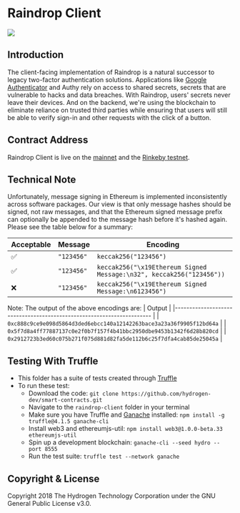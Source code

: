 # Raindrop Client
<img src="https://www.hydrogenplatform.com/images/logo_hydro.png">

## Introduction
The client-facing implementation of Raindrop is a natural successor to legacy two-factor authentication solutions. Applications like [Google Authenticator](https://en.wikipedia.org/wiki/Google_Authenticator) and Authy rely on access to shared secrets, secrets that are vulnerable to hacks and data breaches. With Raindrop, users' secrets never leave their devices. And on the backend, we're using the blockchain to eliminate reliance on trusted third parties while ensuring that users will still be able to verify sign-in and other requests with the click of a button.

## Contract Address
Raindrop Client is live on the [mainnet](https://etherscan.io/address/0x1f6e6af195376fb39bb7fede37aa5fb28ac12b44) and the [Rinkeby testnet](https://rinkeby.etherscan.io/address/0x8244252916900aece14a180f067e52d42ecb7d41).

## Technical Note
Unfortunately, message signing in Ethereum is implemented inconsistently across software packages. Our view is that only message hashes should be signed, not raw messages, and that the Ethereum signed message prefix can optionally be appended to the message hash before it's hashed again. Please see the table below for a summary:

| Acceptable         	| Message  	  | Encoding                                                              |
|--------------------	|----------	  |---------------------------------------------------------------------  |
| :white_check_mark: 	| `"123456"` 	| `keccak256("123456")`                                                 |
| :white_check_mark: 	| `"123456"` 	| `keccak256("\x19Ethereum Signed Message:\n32", keccak256("123456"))`  |
| :x:                	| `"123456"` 	| `keccak256("\x19Ethereum Signed Message:\n6123456")`	                |

Note: The output of the above encodings are:
| Output                                                                 |
|----------------------------------------------------------------------  |
| `0xc888c9ce9e098d5864d3ded6ebcc140a12142263bace3a23a36f9905f12bd64a`   |
| `0x5f7d8a4ff77887137c0e2f0b7f157f4b41bbc2950dbe9453b1342f6d28b820cd`   |
| `0x2912723b3ed60c075b271f075d881d82fa5de112b6c25f7dfa4cab85de25045a`   |

## Testing With Truffle
- This folder has a suite of tests created through [Truffle](https://github.com/trufflesuite/truffle)
- To run these test:
  - Download the code: `git clone https://github.com/hydrogen-dev/smart-contracts.git`
  - Navigate to the `raindrop-client` folder in your terminal
  - Make sure you have Truffle and [Ganache](https://github.com/trufflesuite/ganache-cli) installed: `npm install -g truffle@4.1.5 ganache-cli`
  - Install web3 and ethereumjs-util: `npm install web3@1.0.0-beta.33 ethereumjs-util`
  - Spin up a development blockchain: `ganache-cli --seed hydro --port 8555`
  - Run the test suite: `truffle test --network ganache`

## Copyright & License
Copyright 2018 The Hydrogen Technology Corporation under the GNU General Public License v3.0.
